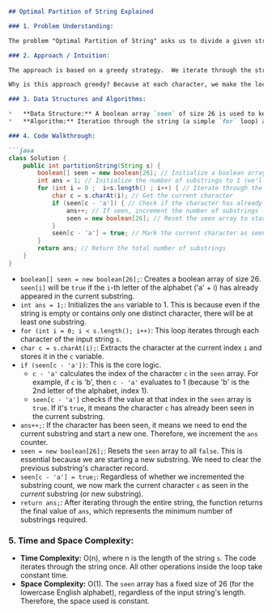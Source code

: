 ```markdown
## Optimal Partition of String Explained

### 1. Problem Understanding:

The problem "Optimal Partition of String" asks us to divide a given string `s` into the minimum number of substrings such that each character appears at most once in each substring.  Essentially, we want to cut the string into as few pieces as possible, with the constraint that no piece contains any repeated characters.

### 2. Approach / Intuition:

The approach is based on a greedy strategy.  We iterate through the string, building a substring as long as we can without repeating any characters. If we encounter a character that already exists in the current substring, it means we need to end the current substring and start a new one, resetting our record of seen characters.

Why is this approach greedy? Because at each character, we make the locally optimal decision to extend the current substring if possible. If we *have* to cut the string to avoid repetition, then we do so immediately.  This leads to an optimal global solution because any other strategy would involve making a cut *before* it's necessary, which would lead to more substrings.

### 3. Data Structures and Algorithms:

*   **Data Structure:** A boolean array `seen` of size 26 is used to keep track of which characters (a-z) have already appeared in the current substring. This acts as a hash set or set data structure but implemented as an array for speed as we only deal with lowercase english characters.
*   **Algorithm:** Iteration through the string (a simple `for` loop) and conditional checking based on whether a character has been seen before. This embodies a greedy algorithm pattern.

### 4. Code Walkthrough:

```java
class Solution {
    public int partitionString(String s) {
        boolean[] seen = new boolean[26]; // Initialize a boolean array to track seen characters
        int ans = 1; // Initialize the number of substrings to 1 (we'll always have at least one substring)
        for (int i = 0 ;  i<s.length() ; i++) { // Iterate through the string
            char c = s.charAt(i); // Get the current character
            if (seen[c - 'a']) { // Check if the character has already been seen in the current substring
                ans++; // If seen, increment the number of substrings
                seen = new boolean[26]; // Reset the seen array to start a new substring
            }
            seen[c - 'a'] = true; // Mark the current character as seen in the current substring
        }
        return ans; // Return the total number of substrings
    }
}
```

*   `boolean[] seen = new boolean[26];`:  Creates a boolean array of size 26.  `seen[i]` will be `true` if the `i`-th letter of the alphabet ('a' + i) has already appeared in the current substring.
*   `int ans = 1;`: Initializes the `ans` variable to 1. This is because even if the string is empty or contains only one distinct character, there will be at least one substring.
*   `for (int i = 0; i < s.length(); i++)`: This loop iterates through each character of the input string `s`.
*   `char c = s.charAt(i);`: Extracts the character at the current index `i` and stores it in the `c` variable.
*   `if (seen[c - 'a'])`:  This is the core logic.
    *   `c - 'a'` calculates the index of the character `c` in the `seen` array. For example, if `c` is 'b', then `c - 'a'` evaluates to 1 (because 'b' is the 2nd letter of the alphabet, index 1).
    *   `seen[c - 'a']` checks if the value at that index in the `seen` array is `true`. If it's `true`, it means the character `c` has already been seen in the current substring.
*   `ans++;`: If the character has been seen, it means we need to end the current substring and start a new one. Therefore, we increment the `ans` counter.
*   `seen = new boolean[26];`: Resets the `seen` array to all `false`. This is essential because we are starting a new substring.  We need to clear the previous substring's character record.
*   `seen[c - 'a'] = true;`: Regardless of whether we incremented the substring count, we now mark the current character `c` as seen in the *current* substring (or new substring).
*   `return ans;`: After iterating through the entire string, the function returns the final value of `ans`, which represents the minimum number of substrings required.

### 5. Time and Space Complexity:

*   **Time Complexity:** O(n), where n is the length of the string `s`. The code iterates through the string once.  All other operations inside the loop take constant time.
*   **Space Complexity:** O(1). The `seen` array has a fixed size of 26 (for the lowercase English alphabet), regardless of the input string's length. Therefore, the space used is constant.
```